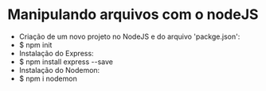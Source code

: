 # Manipulando arquivos com o nodeJS
<ul>
   <li>Criação de um novo projeto no NodeJS e do arquivo 'packge.json':</li>
   <li>$ npm init</li>
   <li>Instalação do Express:</li>
   <li>$ npm install express --save</li>
   <li>Instalação do Nodemon:</li>
   <li>$ npm i nodemon</li>
</ul>
